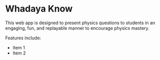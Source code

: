 # Whadaya Know
This web app is designed to present physics questions to students in an engaging, fun, and replayable manner to encourage physics mastery.

Features include:
* Item 1
* Item 2
